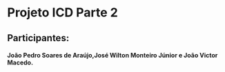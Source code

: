 # Projeto ICD Parte 2
## Participantes:
#### João Pedro Soares de Araújo,José Wilton Monteiro Júnior e João Victor Macedo.
